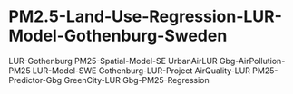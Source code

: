 # PM2.5-Land-Use-Regression-LUR-Model-Gothenburg-Sweden
LUR-Gothenburg  PM25-Spatial-Model-SE  UrbanAirLUR  Gbg-AirPollution-PM25  LUR-Model-SWE  Gothenburg-LUR-Project  AirQuality-LUR  PM25-Predictor-Gbg  GreenCity-LUR  Gbg-PM25-Regression
